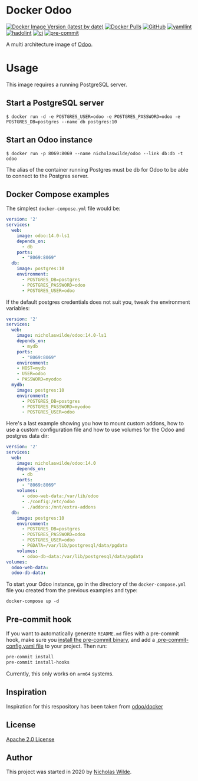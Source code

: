 # Docker Odoo
[![Docker Image Version (latest by date)](https://img.shields.io/docker/v/nicholaswilde/odoo)](https://hub.docker.com/r/nicholaswilde/odoo)
[![Docker Pulls](https://img.shields.io/docker/pulls/nicholaswilde/odoo)](https://hub.docker.com/r/nicholaswilde/odoo)
[![GitHub](https://img.shields.io/github/license/nicholaswilde/docker-odoo)](./LICENSE)
[![yamllint](https://github.com/nicholaswilde/docker-odoo/workflows/yamllint/badge.svg)](https://github.com/nicholaswilde/docker-odoo/actions?query=workflow%3Ayamllint)
[![hadolint](https://github.com/nicholaswilde/docker-odoo/workflows/hadolint/badge.svg)](https://github.com/nicholaswilde/docker-odoo/actions?query=workflow%3Ahadolint)
[![ci](https://github.com/nicholaswilde/docker-odoo/workflows/ci/badge.svg)](https://github.com/nicholaswilde/docker-odoo/actions?query=workflow%3Aci)
[![pre-commit](https://img.shields.io/badge/pre--commit-enabled-brightgreen?logo=pre-commit&logoColor=white)](https://github.com/pre-commit/pre-commit)

A multi architecture image of [Odoo](https://www.odoo.com/).

# Usage

This image requires a running PostgreSQL server.

## Start a PostgreSQL server

```console
$ docker run -d -e POSTGRES_USER=odoo -e POSTGRES_PASSWORD=odoo -e POSTGRES_DB=postgres --name db postgres:10
```

## Start an Odoo instance

```console
$ docker run -p 8069:8069 --name nicholaswilde/odoo --link db:db -t odoo
```

The alias of the container running Postgres must be db for Odoo to be able to connect to the Postgres server.

## Docker Compose examples

The simplest `docker-compose.yml` file would be:

```yml
version: '2'
services:
  web:
    image: odoo:14.0-ls1
    depends_on:
      - db
    ports:
      - "8069:8069"
  db:
    image: postgres:10
    environment:
      - POSTGRES_DB=postgres
      - POSTGRES_PASSWORD=odoo
      - POSTGRES_USER=odoo
```

If the default postgres credentials does not suit you, tweak the environment variables:

```yml
version: '2'
services:
  web:
    image: nicholaswilde/odoo:14.0-ls1
    depends_on:
      - mydb
    ports:
      - "8069:8069"
    environment:
    - HOST=mydb
    - USER=odoo
    - PASSWORD=myodoo
  mydb:
    image: postgres:10
    environment:
      - POSTGRES_DB=postgres
      - POSTGRES_PASSWORD=myodoo
      - POSTGRES_USER=odoo
```

Here's a last example showing you how to mount custom addons, how to use a custom configuration file and how to use volumes for the Odoo and postgres data dir:

```yml
version: '2'
services:
  web:
    image: nicholaswilde/odoo:14.0
    depends_on:
      - db
    ports:
      - "8069:8069"
    volumes:
      - odoo-web-data:/var/lib/odoo
      - ./config:/etc/odoo
      - ./addons:/mnt/extra-addons
  db:
    image: postgres:10
    environment:
      - POSTGRES_DB=postgres
      - POSTGRES_PASSWORD=odoo
      - POSTGRES_USER=odoo
      - PGDATA=/var/lib/postgresql/data/pgdata
    volumes:
      - odoo-db-data:/var/lib/postgresql/data/pgdata
volumes:
  odoo-web-data:
  odoo-db-data:
```

To start your Odoo instance, go in the directory of the `docker-compose.yml` file you created from the previous examples and type:

```console
docker-compose up -d
```

## Pre-commit hook

If you want to automatically generate `README.md` files with a pre-commit hook, make sure you
[install the pre-commit binary](https://pre-commit.com/#install), and add a [.pre-commit-config.yaml file](./.pre-commit-config.yaml)
to your project. Then run:

```bash
pre-commit install
pre-commit install-hooks
```
Currently, this only works on `arm64` systems.

## Inspiration

Inspiration for this respository has been taken from [odoo/docker](https://github.com/odoo/docker)

## License

[Apache 2.0 License](./LICENSE)

## Author
This project was started in 2020 by [Nicholas Wilde](https://github.com/nicholaswilde/).
